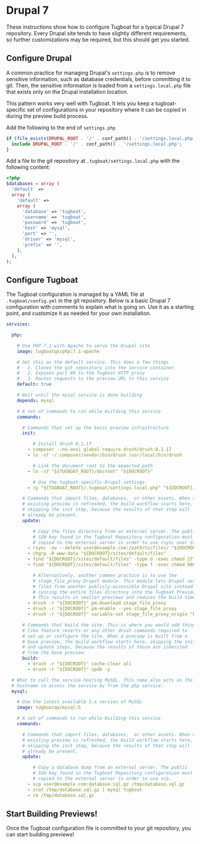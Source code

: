 # Drupal 7

These instructions show how to configure Tugboat for a typical Drupal 7
repository. Every Drupal site tends to have slightly different requirements, so
further customizations may be required, but this should get you started.

## Configure Drupal

A common practice for managing Drupal's `settings.php` is to remove sensitive
information, such as database credentials, before committing it to git. Then,
the sensitive information is loaded from a `settings.local.php` file that exists
only on the Drupal installation location.

This pattern works very well with Tugboat. It lets you keep a tugboat-specific
set of configurations in your repository where it can be copied in during the
preview build process.

Add the following to the end of `settings.php`

```php
if (file_exists(DRUPAL_ROOT . '/' . conf_path() . '/settings.local.php')) {
  include DRUPAL_ROOT . '/' . conf_path() . '/settings.local.php';
}
```

Add a file to the git repository at `.tugboat/settings.local.php` with the
following content:

```php
<?php
$databases = array (
  'default' =>
  array (
    'default' =>
    array (
      'database' => 'tugboat',
      'username' => 'tugboat',
      'password' => 'tugboat',
      'host' => 'mysql',
      'port' => '',
      'driver' => 'mysql',
      'prefix' => '',
    ),
  ),
);
```

## Configure Tugboat

The Tugboat configuration is managed by a YAML file at `.tugboat/config.yml` in
the git repository. Below is a basic Drupal 7 configuration with comments to
explain what is going on. Use it as a starting point, and customize it as needed
for your own installation.

```yaml
services:

  php:

    # Use PHP 7.1 with Apache to serve the Drupal site
    image: tugboatqa/php:7.1-apache

    # Set this as the default service. This does a few things
    #   1. Clones the git repository into the service container
    #   2. Exposes port 80 to the Tugboat HTTP proxy
    #   3. Routes requests to the preview URL to this service
    default: true

    # Wait until the mysql service is done building
    depends: mysql

    # A set of commands to run while building this service
    commands:

      # Commands that set up the basic preview infrastructure
      init:

          # Install drush 8.1.17
    	- composer --no-ansi global require drush/drush:8.1.17
    	- ln -sf ~/.composer/vendor/bin/drush /usr/local/bin/drush

    	  # Link the document root to the expected path
    	- ln -sf "${TUGBOAT_ROOT}/docroot" "${DOCROOT}"

    	  # Use the tugboat-specific Drupal settings
    	- cp "${TUGBOAT_ROOT}/.tugboat/settings.local.php" "${DOCROOT}/sites/default/"

      # Commands that import files, databases,  or other assets. When an
      # existing preview is refreshed, the build workflow starts here,
      # skipping the init step, because the results of that step will
      # already be present.
      update:

          # Copy the files directory from an external server. The public
          # SSH key found in the Tugboat Repository configuration must be
          # copied to the external server in order to use rsync over SSH.
        - rsync -av --delete user@example.com:/path/to/files/ "${DOCROOT}/sites/default/files/"
        - chgrp -R www-data "${DOCROOT}/sites/default/files"
        - find "${DOCROOT}/sites/default/files" -type d -exec chmod 2775 {} \;
        - find "${DOCROOT}/sites/default/files" -type f -exec chmod 0664 {} \;

          # Alternatively, another common practice is to use the
          # stage_file_proxy Drupal module. This module lets Drupal serve
          # files from another publicly-accessible Drupal site instead of
          # syncing the entire files directory into the Tugboat Preview.
          # This results in smaller previews and reduces the build time.
        - drush -r "${DOCROOT}" pm-download stage_file_proxy
        - drush -r "${DOCROOT}" pm-enable --yes stage_file_proxy
        - drush -r "${DOCROOT}" variable-set stage_file_proxy_origin "http://www.example.com"

      # Commands that build the site. This is where you would add things
      # like feature reverts or any other drush commands required to
      # set up or configure the site. When a preview is built from a
      # base preview, the build workflow starts here, skipping the init
      # and update steps, because the results of those are inherited
      # from the base preview.
      build:
        - drush -r "${DOCROOT}" cache-clear all
        - drush -r "${DOCROOT}" updb -y

  # What to call the service hosting MySQL. This name also acts as the
  # hostname to access the service by from the php service.
  mysql:

    # Use the latest available 5.x version of MySQL
    image: tugboatqa/mysql:5

    # A set of commands to run while building this service
    commands:

      # Commands that import files, databases,  or other assets. When an
      # existing preview is refreshed, the build workflow starts here,
      # skipping the init step, because the results of that step will
      # already be present.
      update:

          # Copy a database dump from an external server. The public
          # SSH key found in the Tugboat Repository configuration must be
          # copied to the external server in order to use scp.
        - scp user@example.com:database.sql.gz /tmp/database.sql.gz
        - zcat /tmp/database.sql.gz | mysql tugboat
        - rm /tmp/database.sql.gz
```

## Start Building Previews!

Once the Tugboat configuration file is committed to your git repository, you can
start building previews!

